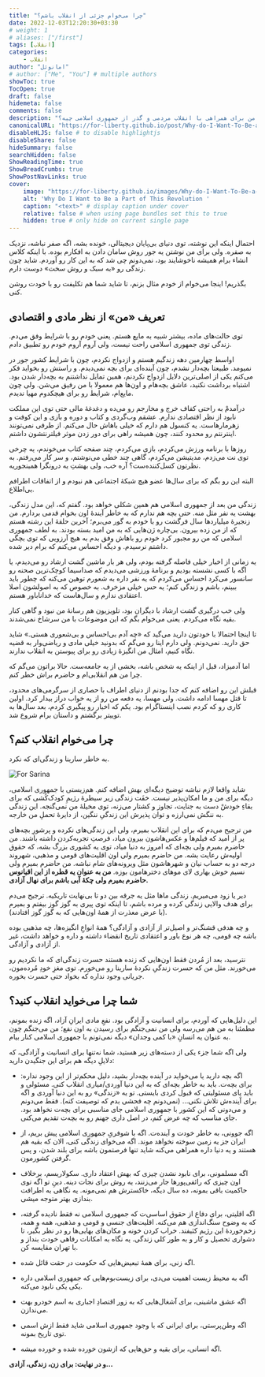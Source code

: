 ```yaml
---
title: "چرا می‌خوام جزئی از انقلاب باشم؟"
date: 2022-12-03T12:20:30+03:30
# weight: 1
# aliases: ["/first"]
tags: [انقلاب]
categories:
    - انقلاب
author: "امانوئل"
# author: ["Me", "You"] # multiple authors
showToc: true
TocOpen: true
draft: false
hidemeta: false
comments: false
description: "دلیل من برای همراهی با انقلاب مردمی و گذر از جمهوری اسلامی چیه؟"
canonicalURL: "https://for-liberty.github.io/post/Why-do-I-Want-To-Be-a-Part-of-This-Revolution"
disableHLJS: false # to disable highlightjs
disableShare: false
hideSummary: false
searchHidden: false
ShowReadingTime: true
ShowBreadCrumbs: true
ShowPostNavLinks: true
cover:
    image: "https://for-liberty.github.io/images/Why-do-I-Want-To-Be-a-Part-of-This-Revolution/Sarina.png" 
    alt: 'Why Do I Want to Be a Part of This Revolution '
    caption: "<text>" # display caption under cover
    relative: false # when using page bundles set this to true
    hidden: true # only hide on current single page
---
```




احتمال اینکه این نوشته، توی دنیای بی‌پایان دیجیتالی، خونده بشه، اگه صفر نباشه، نزدیک به صفره. ولی برای من نوشتن یه جور روش سامان دادن به افکارم بوده. با اینکه کلاس انشاء برام همیشه ناخوشایند بود، نمی‌دونم چی شد که به این کار رو آوردم. شاید چون زندگی رو «به سبک و روش سخت» دوست دارم.

بگذریم! اینجا می‌خوام از خودم مثال بزنم، تا شاید شما هم تکلیفت رو با خودت روشن کنی. 

## تعریف «من» از نظر مادی و اقتصادی

توی حالت‌های ماده، بیشتر شبیه به مایع هستم. یعنی خودم رو با شرایط وفق می‌دم. زندگی توی جمهوری اسلامی راحت نیست، ولی آروم آروم خودم رو تطبیق دادم. 

اواسط چهارمین دهه زندگیم هستم و ازدواج نکردم، چون با شرایط کشور جور در نمیومد. طبیعتا بچه‌دار نشدم، چون آینده‌ای برای بچه نمی‌دیدم. و راستش رو بخواید فکر می‌کنم یکی از اصلی‌ترین دلایل ازدواج نکردنم، همین تمایل نداشتنم به بچه‌دار شدن بود. اشتباه برداشت نکنید، عاشق بچه‌هام و اون‌ها هم معمولا با من رفیق می‌شن. ولی چون مایع‌ام، شرایط رو برای هیچکدوم مهیا ندیدم.

درآمدمْ به راحتی کفاف خرج و مخارجم رو می‌ده و دغدغهٔ مالی حتی توی این مملکت نابود از نظر اقتصادی ندارم. عشقم وب‌گردی و کتاب و دوره و بازی و این کوفت و زهرمارهاست. یه کنسول هم دارم که خیلی باهاش حال می‌کنم. از طرفی نمی‌تونند اینترنتم رو محدود کنند، چون همیشه راهی برای دور زدن موثر فیلترنتشون داشتم.

روزها با برنامه ورزش می‌کردم، بازی می‌کردم، چند صفحه کتاب می‌خوندم، یه چرخی توی نت می‌زدم، مدیتیشن می‌کردم، گاهی چند خطی می‌نوشتم، و سر کار می‌رفتم. به نظرتون کسل‌کننده‌ست؟ آره خب، ولی بهشتِ یه درونگرا همینجوریه.

البته این رو بگم که برای سال‌ها عضو هیچ شبکهٔ اجتماعی هم نبودم و از اتفاقات اطرافم بی‌اطلاع.

زندگی من بعد از جمهوری اسلامی هم همین شکلی خواهد بود. گفتم که، این مدل زندگی، بهشت یه نفر مثل منه. حتی بچه هم ندارم که به خاطر آیندهٔ اون بخوام قدمی بردارم. من زنجیرهٔ میلیاردها سال فرگشت رو با خودم به گور می‌برم؛ آخرین حلقهٔ این رشته هستم که از من زده بیرون. بی‌چاره ژن‌هایی که به من امید بسته بودند. به لطف جمهوری اسلامی که من رو مجبور کرد خودم رو باهاش وفق بدم به هیچ آرزویی که توی بچگی داشتم نرسیدم. و دیگه احساس می‌کنم که برام دیر شده.

یه زمانی از اخبار خیلی فاصله گرفته بودم، ولی هر بار ماشین گشت ارشاد رو می‌دیدم، یا اگه با کسی نشسته بودیم و برنامهٔ ورزشی می‌دیدم که صداسیما کوچک‌ترین صحنه رو سانسور می‌کرد احساس می‌کردم که یه نفر داره به شعورم توهین می‌کنه که چطور باید ببینم، باشم و زندگی کنم؛ یه حس خیلی مزخرف. به خصوص که به اصولشون اصلا اعتقادی ندارم و سال‌هاست که خداناباور هستم.

ولی خب درگیری گشت ارشاد با دیگران بود، تلویزیون هم رسانهٔ من نبود و گاهی کنار بقیه نگاه می‌کردم. یعنی می‌خوام بگم که این موضوعات با من سرشاخ نمی‌شدند.

تا اینجا احتمالا با خودتون دارید می‌گید که «چه آدم بی‌احساس و بی‌شعوری هستی.» شاید حق دارید. نمی‌دونم. ولی دارم اینا رو می‌گم که بدونید خیلی مادی و ریاضی‌وار به قضیه نگاه کنیم، امثال من انگیزهٔ زیادی رو برای پیوستن به انقلاب ندارند.

اما آدمیزاد، قبل از اینکه یه شخص باشه، بخشی از یه جامعه‌ست. حالا براتون می‌گم که چرا من هم انقلابی‌ام و حاضرم براش خطر کنم.

قبلش این رو اضافه کنم که جدا بودنم از دنیای اطراف با حصاری از سرگرمی‌های محدود، تا قتل مهسا ادامه داشت. ولی مهسا، یه دفعه من رو از یه خواب دراز بیدار کرد. اولین کاری رو که کردم نصب اینستاگرام بود. یکم که اخبار رو پیگیری کردم، بعد سال‌ها به توییتر برگشتم و داستان برام شروع شد.

## چرا می‌خوام انقلاب کنم؟
به خاطر سارینا و زندگی‌ای که نکرد. 

![For Sarina](/images/Why-do-I-Want-To-Be-a-Part-of-This-Revolution/Sarina.png#center)

شاید واقعا لازم نباشه توضیح دیگه‌ای بهش اضافه کنم. هم‌زیستی با جمهوری اسلامی، دیگه برای من و ما امکان‌پذیر نیست. خفَت زندگی زیر سیطرهٔ رژیمِ کودک‌کُشی که برای بقاءِ خودشْ دست به جنایت، تجاوز و کشتار می‌زنه، توی مخیلهٔ من نمی‌گنجه. این زندگی به ننگش نمی‌ارزه و توان پذیرش این زندگیِ ننگین، از دایرهٔ تحملِ من خارجه.

من ترجیح می‌دم که برای این انقلاب بمیرم، ولی این زندگی‌های نکرده و پرشورِ بچه‌های پر از امید که فیلم‌ها و عکس‌هاشون بیرون میاد، فرصتِ تجربه‌کردن داشته باشند. من حاضرم بمیرم ولی بچه‌ای که امروز به دنیا میاد، توی یه کشوری بزرگ بشه، که حقوق اولیه‌ش رعایت بشه. من حاضرم بمیرم ولی اون اقلیت‌های قومی و مذهبی، شهروند درجه دو به حساب نیان و شهرهاشون مثل ویرونه‌های شام نباشه. من حاضرم بمیرم ولی نسیم خوش بهاری لای موهای دخترهامون بوزه. **من به عنوان یه قطره از این اقیانوس حاضرم بمیرم ولی چکهٔ آبی باشم برای نهال آزادی.**

دیر یا زود می‌میریم. زندگی ماها مثل یه جرقه بین دو تا بی‌نهایت تاریکیه. ترجیح می‌دم برای هدف والایی زندگی کرده و مرده باشم، تا اینکه توی پیری به گوز گوز بیفتم و بمیرم (با عرض معذرت از همهٔ اون‌هایی که به گوز گوز افتادند). 

و چه هدفی قشنگ‌تر و اصیل‌تر از آزادی و آزادگی؟ همهٔ انواعِ انگیزه‌ها، چه مذهبی بوده باشه چه قومی، چه هر نوع باور و اعتقادی تاریخ انقضاء داشته و داره و خواهد داشت، غیر از آزادی و آزادگی.

نترسید، بعد از مُردن فقط اون‌هایی که زنده هستند حسرت زندگی‌ای که ما نکردیم رو می‌خورند. مثل من که حسرت زندگیِ نکردهٔ سارینا رو می‌خورم. توی مغزِ خودِ مُرده‌مون، جریانی وجود نداره که بخواد حتی حسرت بخوره.

## شما چرا می‌خواید انقلاب کنید؟
این دلیل‌هایی که آوردم، برای انسانیت و آزادگی بود. نفعِ مادی ایرانِ آزاد، اگه زنده بمونم، مطمئنا به من هم می‌رسه ولی من نمی‌جنگم برای رسیدن به اون نفع؛ من می‌جنگم چون به عنوان یه انسانِ «با کمی وجدان» دیگه نمی‌تونم با جمهوری اسلامی کنار بیام.

ولی اگه شما جزء یکی از دسته‌های زیر هستید، شما نه‌تنها برای انسانیت و آزادگی، که دلایلِ دیگه هم برای این جنگیدن دارید:

 - اگه بچه دارید یا می‌خواید در آینده بچه‌دار بشید، دلیل محکم‌تر از این وجود نداره: برای بچه‌ت. باید به خاطر بچه‌ای که به این دنیا آوردی/میاری انقلاب کنی. مسئولی و باید پای مسئولیتی که قبول کردی بایستی. تو یه «زندگی» رو به این دنیا آوردی و اگه برای آینده‌ش تلاش نکنی… (نمی‌دونم چه فحشی بدم که توصیفت کنه). فقط می‌دونم و می‌دونی که این کشور با جمهوری اسلامی جای مناسبی برای بچه‌ت نخواهد بود. جای مناسب که چه عرض کنم، در اصل داری جهنم رو به بچه‌ت تقدیم می‌کنی.

 - اگه جوونی، به خاطر خودت و آینده‌ت. اگه با شوفریِ جمهوری اسلامی پیش بریم، از ایران جز یه زمین سوخته نخواهد موند. اگه می‌خوای زندگی کنی، الان که بقیه هم هستند و یه دنیا داره همراهی می‌کنه شاید تنها فرصتمون باشه برای بلند شدن، و پس گرفتن کشورمون.

 - اگه مسلمونی، برای نابود نشدن چیزی که بهش اعتقاد داری. سکولاریسم، برخلاف اون چیزی که رائفی‌پورها جار می‌زنند، یه روش برای نجات دینه. دینِ تو اگه توی حاکمیت باقی بمونه، ده سال دیگه، خاکسترش هم نمی‌مونه. یه نگاهی به اطرافت بندازی بهتر متوجه میشی.

 - اگه اقلیتی، برای دفاع از حقوق اساسی‌ت که جمهوری اسلامی نه فقط نادیده گرفته، که به وضوح سنگ‌اندازی هم می‌کنه. اقلیت‌های جنسی و قومی و مذهبی، همه و همه، زخم‌خوردهٔ این رژیم کثیفند. خراب کردن خونه و مکان‌های بهایی‌ها رو در نظر بگیر، تا دشواری تحصیل و کار و به طور کلی زندگی. یه نگاه به امکانات رفاهی خودت بنداز و با تهران مقایسه کن. 

 - اگه زنی، برای همهٔ تبعیض‌هایی که حکومت در حقت قائل شده.

 - اگه به محیط زیست اهمیت می‌دی، برای زیست‌بوم‌هایی که جمهوری اسلامی داره یکی یکی نابود می‌کنه.

 - اگه عشق ماشینی، برای آشغال‌هایی که به زور اقتصادِ اجباری به اسم خودرو بهت می‌ندازن.

 - اگه وطن‌پرستی، برای ایرانی که با وجود جمهوری اسلامی شاید فقط ازش اسمی توی تاریخ بمونه.

 - اگه انسانی، برای بقیه و حق‌هایی که ازشون خورده شده و خورده میشه.

**و در نهایت: برای زن، زندگی، آزادی…**
